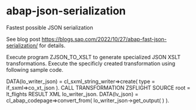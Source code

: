 # abap-json-serialization
Fastest possible JSON serialization

See blog post https://blogs.sap.com/2022/10/27/abap-fast-json-serialization/ for details.

Execute program ZJSON_TO_XSLT to generate specialized JSON XSLT transformations.
Execute the specificly created transformation using following sample code.

DATA(lo_writer_json) = cl_sxml_string_writer=>create( type = if_sxml=>co_xt_json ).
CALL TRANSFORMATION ZSFLIGHT SOURCE root = lt_flights RESULT XML lo_writer_json.
DATA(lv_json) = cl_abap_codepage=>convert_from( lo_writer_json->get_output( ) ).